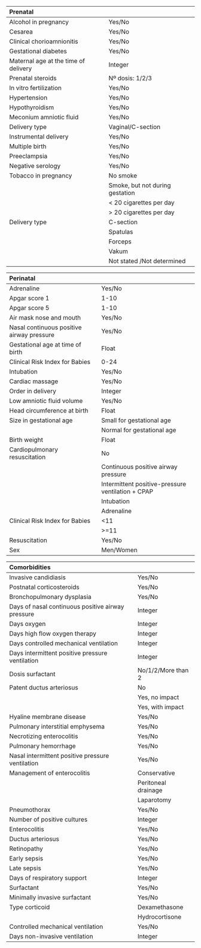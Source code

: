 |Prenatal| |
|:----|:----|
|Alcohol in pregnancy|Yes/No|
|Cesarea|Yes/No|
|Clinical chorioamnionitis |Yes/No|
|Gestational diabetes|Yes/No|
|Maternal age at the time of delivery|Integer|
|Prenatal steroids|Nº dosis: 1/2/3|
|In vitro fertilization |Yes/No|
|Hypertension|Yes/No|
|Hypothyroidism|Yes/No|
|Meconium amniotic fluid|Yes/No|
|Delivery type|Vaginal/C-section|
|Instrumental delivery|Yes/No|
|Multiple birth|Yes/No|
|Preeclampsia|Yes/No|
|Negative serology|Yes/No|
|Tobacco in pregnancy|No smoke|
| |Smoke, but not during gestation| 
| |< 20 cigarettes per day|
| |> 20 cigarettes per day|
|Delivery type|C-section|
| |Spatulas|Euthyroid|
| |Forceps|
| |Vakum|
| |Not stated /Not determined|

|Perinatal | |
|:----|:----|
|Adrenaline|Yes/No|
|Apgar score 1|1-10|
|Apgar score 5|1-10|
|Air mask nose and mouth|Yes/No|
|Nasal continuous positive airway pressure |Yes/No|
|Gestational age at time of birth|Float|
|Clinical Risk Index for Babies |0-24|
|Intubation |Yes/No|
|Cardiac massage |Yes/No|
|Order in delivery|Integer|
|Low amniotic fluid volume|Yes/No|
|Head circumference at birth|Float|
|Size in gestational age|Small for gestational age|
| |Normal for gestational age|
|Birth weight|Float|
|Cardiopulmonary resuscitation|No|
| |Continuous positive airway pressure|
| |Intermittent positive-pressure ventilation + CPAP|
| |Intubation| 
| |Adrenaline|
|Clinical Risk Index for Babies|<11|
| |>=11
|Resuscitation|Yes/No|
|Sex|Men/Women|

|Comorbidities| |
|:----|:----|
|Invasive candidiasis|Yes/No|
|Postnatal corticosteroids|Yes/No|
|Bronchopulmonary dysplasia|Yes/No|
|Days of nasal continuous positive airway pressure|Integer|
|Days oxygen|Integer|
|Days high flow oxygen therapy |Integer|
|Days controlled mechanical ventilation|Integer
|Days intermittent positive pressure ventilation|Integer|
|Dosis surfactant|No/1/2/More than 2|
|Patent ductus arteriosus|No|
| |Yes, no impact|
| |Yes, with impact|
|Hyaline membrane disease|Yes/No|
|Pulmonary interstitial emphysema |Yes/No|
|Necrotizing enterocolitis|Yes/No|
|Pulmonary hemorrhage|Yes/No|
|Nasal intermittent positive pressure ventilation|Yes/No|
|Management of enterocolitis|Conservative|
| |Peritoneal drainage|
| |Laparotomy|
|Pneumothorax|Yes/No|
|Number of positive cultures|Integer|
|Enterocolitis |Yes/No|
|Ductus arteriosus|Yes/No|
|Retinopathy|Yes/No|
|Early sepsis|Yes/No|
|Late sepsis|Yes/No|
|Days of respiratory support|Integer|
|Surfactant|Yes/No|
|Minimally invasive surfactant|Yes/No|
|Type corticoid|Dexamethasone|
| |Hydrocortisone|
|Controlled mechanical ventilation|Yes/No|
|Days non-invasive ventilation|Integer|
